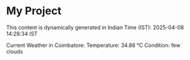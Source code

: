 # My Project

This content is dynamically generated in Indian Time (IST): 2025-04-08 14:28:34 IST


Current Weather in Coimbatore:
Temperature: 34.88 °C
Condition: few clouds

